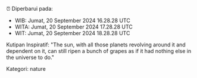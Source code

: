 ⏰ Diperbarui pada:
- WIB: Jumat, 20 September 2024 16.28.28 UTC
- WITA: Jumat, 20 September 2024 17.28.28 UTC
- WIT: Jumat, 20 September 2024 18.28.28 UTC

Kutipan Inspiratif:
"The sun, with all those planets revolving around it and dependent on it, can still ripen a bunch of grapes as if it had nothing else in the universe to do."


Kategori: nature

